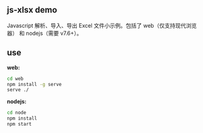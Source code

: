 ## js-xlsx demo
Javascript 解析、导入、导出 Excel 文件小示例。包括了 web（仅支持现代浏览器） 和 nodejs（需要 v7.6+）。

## use

**web:**

```bash
cd web
npm install -g serve
serve ./
```

**nodejs:**

```bash
cd node
npm install
npm start
```
